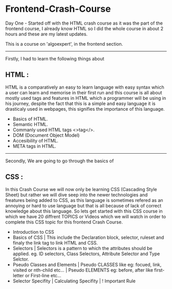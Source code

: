 # Frontend-Crash-Course

Day One - Started off with the HTML crash course as it was the part of the frontend course, I already know HTML so I did the whole course in about 2 hours and these are my latest updates.

This is a course on 'algoexpert', in the frontend section.
___________
Firstly, I had to learn the following things about 
## HTML : 
HTML is a comparatively an easy to learn language with easy syntax which a user can learn and memorise in their first run and this course is all about mostly used tags and features in HTML which a programmer will be using in his journey, despite the fact that this is a simple and easy language it is drasticaly used in webpages, this signifies the importance of this language.
* Basics of HTML.
* Semantic HTML.
* Commanly used HTML tags <>tag</>.
* DOM (Document Object Model)
* Accesibility of HTML.
* META tags in HTML.
_________
Secondly, We are going to go through the basics of 
## CSS :
In this Crash Course we will now only be learning CSS (Cascading Style Sheet) but rather we will dive seep into the newer technologies and freatures being added to CSS, as this language is sometimes refered as an annoying or hard to use language but that is all because of lack of correct knowledge about this language. So lets get started with this CSS course in which we have 20 diffrent TOPICS or Videos which we will watch in order to complete this CSS topic for this frontend Crash Course.
* Introduction to CSS
* Basics of CSS
  | This include the Declaration block, selector, ruleset and finaly the link tag to link HTML and CSS.
* Selectors
  | Selectors is a pattern to which the attributes should be applied. eg. ID selectors, Class Selectors, Attribute Selector and Type Selctor.
* Pseudo Classes and Elements
  | Pseudo CLASSES like eg: focued, link, visited or nth-child etc...
  | Pseudo ELEMENTS eg: before, after like first-letter or First-line etc...
* Selector Specifity
  | Calculating Specifity
  | ! Important Rule
